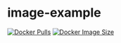 # image-example
[![Docker Pulls](https://img.shields.io/docker/pulls/ttbb/base)](https://hub.docker.com/ttbb/base/latest)
[![Docker Image Size](https://img.shields.io/docker/image-size/ttbb/base/latest)](https://hub.docker.com/ttbb/base/latest)
